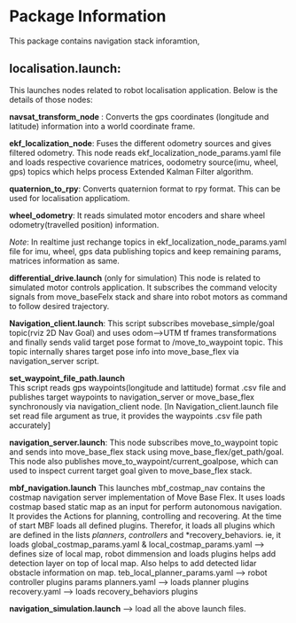 # Package Information
This package contains navigation stack inforamtion,

## **localisation.launch**:
This launches nodes related to robot localisation application. Below is the details of those nodes:

   **navsat_transform_node** : Converts the gps coordinates (longitude and latitude) information into a world coordinate frame.

   **ekf_localization_node**: Fuses the different odometry sources and gives filtered odometry. This node reads ekf_localization_node_params.yaml file and loads respective covarience matrices, oodometry source(imu, wheel, gps) topics which helps process Extended Kalman Filter algorithm.

   **quaternion_to_rpy**: Converts quaternion format to rpy format. This can be used for localisation applicatiom.

   **wheel_odometry**: It reads simulated motor encoders and share wheel odometry(travelled position) information.

 *Note*: In realtime just rechange topics in ekf_localization_node_params.yaml file for imu, wheel, gps data publishing topics and keep remaining params,  matrices information as same.

**differential_drive.launch**    (only for simulation)
    This node is related to simulated motor controls application. It subscribes the command velocity signals from move_baseFelx stack and share into robot motors as command to follow desired trajectory.

**Navigation_client.launch**:
    This script subscribes movebase_simple/goal topic(rviz 2D Nav Goal) and uses odom-->UTM tf frames transformations and finally sends valid target pose format to /move_to_waypoint topic. This topic internally shares target pose info into move_base_flex via navigation_server script.
                    
**set_waypoint_file_path.launch**                
    This script reads gps waypoints(longitude and lattitude) format .csv file and publishes target waypoints to navigation_server or move_base_flex synchronously via navigation_client node. [In Navigation_client.launch file set read file argument as true, it provides the waypoints .csv file path accurately]

**navigation_server.launch**:
    This node subscribes move_to_waypoint topic and sends into move_base_flex stack using move_base_flex/get_path/goal. This node also publishes move_to_waypoint/current_goalpose, which can used to inspect current target goal given to move_base_flex stack.

**mbf_navigation.launch**
    This launches mbf_costmap_nav contains the costmap navigation server implementation of Move Base Flex. It uses loads costmap based static map as an input for perform autonomous navigation. It provides the Actions for planning, controlling and recovering. At the time of start MBF loads all defined plugins. Therefor, it loads all plugins which are defined in the lists *planners*, *controllers* and *recovery_behaviors.
    ie, it loads 
    global_costmap_params.yaml & local_costmap_params.yaml  --> defines size of local map, robot dimmension and loads plugins helps add detection layer on top of local map. Also helps to add detected lidar obstacle information on map.
    teb_local_planner_params.yaml --> robot controller plugins params
    planners.yaml --> loads planner plugins
    recovery.yaml --> loads recovery_behaviors plugins

**navigation_simulation.launch** --> load all the above launch files.


